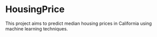 # HousingPrice
This project aims to predict median housing prices in California using machine learning techniques. 
